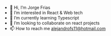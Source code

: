 - 👋 Hi, I’m Jorge Frias
- 👀 I’m interested in React & Web tech
- 🌱 I’m currently learning Typescript
- 💞️ I’m looking to collaborate on react projects
- 📫 How to reach me alejandrofs11@hotmail.com

<!---
jafrias2159/jafrias2159 is a ✨ special ✨ repository because its `README.md` (this file) appears on your GitHub profile.
You can click the Preview link to take a look at your changes.
--->

